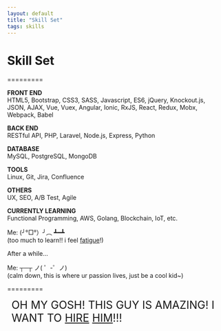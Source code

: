 ```yaml
---
layout: default
title: "Skill Set"
tags: skills
---
```


# Skill Set
=========

__FRONT END__ <br />
HTML5, Bootstrap, CSS3, SASS, Javascript, ES6, jQuery, Knockout.js, JSON, AJAX, Vue, Vuex, Angular, Ionic, RxJS, React, Redux, Mobx, Webpack, Babel

__BACK END__ <br />
RESTful API, PHP, Laravel, Node.js, Express, Python

__DATABASE__ <br />
MySQL, PostgreSQL, MongoDB

__TOOLS__ <br />
Linux, Git, Jira, Confluence

__OTHERS__ <br />
UX, SEO, A/B Test, Agile

__CURRENTLY LEARNING__ <br />
Functional Programming, AWS, Golang, Blockchain, IoT, etc.

Me: (╯°□°）╯︵ ┻━┻  
(too much to learn!! i feel <a href="https://hackernoon.com/how-it-feels-to-learn-javascript-in-2016-d3a717dd577f" target="_blank">fatigue</a>!)

After a while...

Me: ┬─┬﻿ ノ( ゜-゜ノ)  
(calm down, this is where ur passion lives, just be a cool kid~)

=========

<div style="font-size: 25px; margin-left: 10px;">
OH MY GOSH! THIS GUY IS AMAZING! I WANT TO <a href="mailto:dennisxiao.dev@gmail.com?subject=I WANT TO HIRE YOU DENNIS!">HIRE</a> <a href="https://www.linkedin.com/in/dennisxiao/" target="_blank">HIM</a>!!!
</div>
